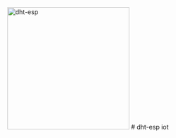 <img width="276" alt="dht-esp" src="https://user-images.githubusercontent.com/3993516/113685922-ee581700-96f0-11eb-9267-8d555d88e738.png">
# dht-esp
iot

